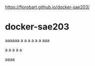 https://florobart.github.io/docker-sae203/
# docker-sae203
aaaaaa
a
a
a
a
a
a
aaa

a
a
a
a
a



aaaa
